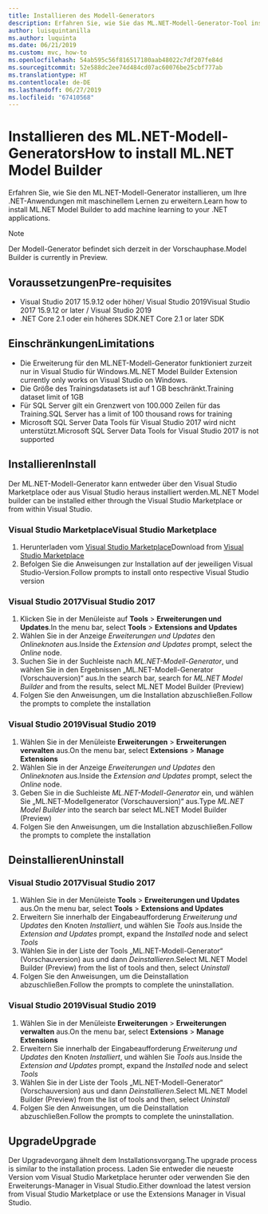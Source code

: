 ```yaml
---
title: Installieren des Modell-Generators
description: Erfahren Sie, wie Sie das ML.NET-Modell-Generator-Tool installieren.
author: luisquintanilla
ms.author: luquinta
ms.date: 06/21/2019
ms.custom: mvc, how-to
ms.openlocfilehash: 54ab595c56f816517180aab48022c7df207fe84d
ms.sourcegitcommit: 52e588dc2ee74d484cd07ac60076be25cbf777ab
ms.translationtype: HT
ms.contentlocale: de-DE
ms.lasthandoff: 06/27/2019
ms.locfileid: "67410568"
---
```

# <a name="how-to-install-mlnet-model-builder"></a><span data-ttu-id="749ec-103">Installieren des ML.NET-Modell-Generators</span><span class="sxs-lookup"><span data-stu-id="749ec-103">How to install ML.NET Model Builder</span></span>

<span data-ttu-id="749ec-104">Erfahren Sie, wie Sie den ML.NET-Modell-Generator installieren, um Ihre .NET-Anwendungen mit maschinellem Lernen zu erweitern.</span><span class="sxs-lookup"><span data-stu-id="749ec-104">Learn how to install ML.NET Model Builder to add machine learning to your .NET applications.</span></span>

> [!NOTE]
> <span data-ttu-id="749ec-105">Der Modell-Generator befindet sich derzeit in der Vorschauphase.</span><span class="sxs-lookup"><span data-stu-id="749ec-105">Model Builder is currently in Preview.</span></span>

## <a name="pre-requisites"></a><span data-ttu-id="749ec-106">Voraussetzungen</span><span class="sxs-lookup"><span data-stu-id="749ec-106">Pre-requisites</span></span>

- <span data-ttu-id="749ec-107">Visual Studio 2017 15.9.12 oder höher/ Visual Studio 2019</span><span class="sxs-lookup"><span data-stu-id="749ec-107">Visual Studio 2017 15.9.12 or later / Visual Studio 2019</span></span>
- <span data-ttu-id="749ec-108">.NET Core 2.1 oder ein höheres SDK</span><span class="sxs-lookup"><span data-stu-id="749ec-108">.NET Core 2.1 or later SDK</span></span>

## <a name="limitations"></a><span data-ttu-id="749ec-109">Einschränkungen</span><span class="sxs-lookup"><span data-stu-id="749ec-109">Limitations</span></span>

- <span data-ttu-id="749ec-110">Die Erweiterung für den ML.NET-Modell-Generator funktioniert zurzeit nur in Visual Studio für Windows.</span><span class="sxs-lookup"><span data-stu-id="749ec-110">ML.NET Model Builder Extension currently only works on Visual Studio on Windows.</span></span>
- <span data-ttu-id="749ec-111">Die Größe des Trainingsdatasets ist auf 1 GB beschränkt.</span><span class="sxs-lookup"><span data-stu-id="749ec-111">Training dataset limit of 1GB</span></span>
- <span data-ttu-id="749ec-112">Für SQL Server gilt ein Grenzwert von 100.000 Zeilen für das Training.</span><span class="sxs-lookup"><span data-stu-id="749ec-112">SQL Server has a limit of 100 thousand rows for training</span></span>
- <span data-ttu-id="749ec-113">Microsoft SQL Server Data Tools für Visual Studio 2017 wird nicht unterstützt.</span><span class="sxs-lookup"><span data-stu-id="749ec-113">Microsoft SQL Server Data Tools for Visual Studio 2017 is not supported</span></span>

## <a name="install"></a><span data-ttu-id="749ec-114">Installieren</span><span class="sxs-lookup"><span data-stu-id="749ec-114">Install</span></span>

<span data-ttu-id="749ec-115">Der ML.NET-Modell-Generator kann entweder über den Visual Studio Marketplace oder aus Visual Studio heraus installiert werden.</span><span class="sxs-lookup"><span data-stu-id="749ec-115">ML.NET Model builder can be installed either through the Visual Studio Marketplace or from within Visual Studio.</span></span> 

### <a name="visual-studio-marketplace"></a><span data-ttu-id="749ec-116">Visual Studio Marketplace</span><span class="sxs-lookup"><span data-stu-id="749ec-116">Visual Studio Marketplace</span></span>

1. <span data-ttu-id="749ec-117">Herunterladen vom [Visual Studio Marketplace](https://marketplace.visualstudio.com/items?itemName=MLNET.07)</span><span class="sxs-lookup"><span data-stu-id="749ec-117">Download from [Visual Studio Marketplace](https://marketplace.visualstudio.com/items?itemName=MLNET.07)</span></span>
1. <span data-ttu-id="749ec-118">Befolgen Sie die Anweisungen zur Installation auf der jeweiligen Visual Studio-Version.</span><span class="sxs-lookup"><span data-stu-id="749ec-118">Follow prompts to install onto respective Visual Studio version</span></span>

### <a name="visual-studio-2017"></a><span data-ttu-id="749ec-119">Visual Studio 2017</span><span class="sxs-lookup"><span data-stu-id="749ec-119">Visual Studio 2017</span></span>

1. <span data-ttu-id="749ec-120">Klicken Sie in der Menüleiste auf **Tools** > **Erweiterungen und Updates**.</span><span class="sxs-lookup"><span data-stu-id="749ec-120">In the menu bar, select **Tools** > **Extensions and Updates**</span></span>
1. <span data-ttu-id="749ec-121">Wählen Sie in der Anzeige *Erweiterungen und Updates* den *Onlineknoten* aus.</span><span class="sxs-lookup"><span data-stu-id="749ec-121">Inside the *Extension and Updates* prompt, select the *Online* node.</span></span>
1. <span data-ttu-id="749ec-122">Suchen Sie in der Suchleiste nach *ML.NET-Modell-Generator*, und wählen Sie in den Ergebnissen „ML.NET-Modell-Generator (Vorschauversion)“ aus.</span><span class="sxs-lookup"><span data-stu-id="749ec-122">In the search bar, search for *ML.NET Model Builder* and from the results, select ML.NET Model Builder (Preview)</span></span>
1. <span data-ttu-id="749ec-123">Folgen Sie den Anweisungen, um die Installation abzuschließen.</span><span class="sxs-lookup"><span data-stu-id="749ec-123">Follow the prompts to complete the installation</span></span>

### <a name="visual-studio-2019"></a><span data-ttu-id="749ec-124">Visual Studio 2019</span><span class="sxs-lookup"><span data-stu-id="749ec-124">Visual Studio 2019</span></span>

1. <span data-ttu-id="749ec-125">Wählen Sie in der Menüleiste **Erweiterungen** > **Erweiterungen verwalten** aus.</span><span class="sxs-lookup"><span data-stu-id="749ec-125">On the menu bar, select **Extensions** > **Manage Extensions**</span></span>
1. <span data-ttu-id="749ec-126">Wählen Sie in der Anzeige *Erweiterungen und Updates* den *Onlineknoten* aus.</span><span class="sxs-lookup"><span data-stu-id="749ec-126">Inside the *Extension and Updates* prompt, select the *Online* node.</span></span>
1. <span data-ttu-id="749ec-127">Geben Sie in die Suchleiste *ML.NET-Modell-Generator* ein, und wählen Sie „ML.NET-Modellgenerator (Vorschauversion)“ aus.</span><span class="sxs-lookup"><span data-stu-id="749ec-127">Type *ML.NET Model Builder* into the search bar select ML.NET Model Builder (Preview)</span></span>
1. <span data-ttu-id="749ec-128">Folgen Sie den Anweisungen, um die Installation abzuschließen.</span><span class="sxs-lookup"><span data-stu-id="749ec-128">Follow the prompts to complete the installation</span></span>

## <a name="uninstall"></a><span data-ttu-id="749ec-129">Deinstallieren</span><span class="sxs-lookup"><span data-stu-id="749ec-129">Uninstall</span></span>

### <a name="visual-studio-2017"></a><span data-ttu-id="749ec-130">Visual Studio 2017</span><span class="sxs-lookup"><span data-stu-id="749ec-130">Visual Studio 2017</span></span>

1. <span data-ttu-id="749ec-131">Wählen Sie in der Menüleiste **Tools** > **Erweiterungen und Updates** aus.</span><span class="sxs-lookup"><span data-stu-id="749ec-131">On the menu bar, select **Tools** > **Extensions and Updates**</span></span>
1. <span data-ttu-id="749ec-132">Erweitern Sie innerhalb der Eingabeaufforderung *Erweiterung und Updates* den Knoten *Installiert*, und wählen Sie *Tools* aus.</span><span class="sxs-lookup"><span data-stu-id="749ec-132">Inside the *Extension and Updates* prompt, expand the *Installed* node and select *Tools*</span></span>
1. <span data-ttu-id="749ec-133">Wählen Sie in der Liste der Tools „ML.NET-Modell-Generator“ (Vorschauversion) aus und dann *Deinstallieren*.</span><span class="sxs-lookup"><span data-stu-id="749ec-133">Select ML.NET Model Builder (Preview) from the list of tools and then, select *Uninstall*</span></span>
1. <span data-ttu-id="749ec-134">Folgen Sie den Anweisungen, um die Deinstallation abzuschließen.</span><span class="sxs-lookup"><span data-stu-id="749ec-134">Follow the prompts to complete the uninstallation.</span></span>

### <a name="visual-studio-2019"></a><span data-ttu-id="749ec-135">Visual Studio 2019</span><span class="sxs-lookup"><span data-stu-id="749ec-135">Visual Studio 2019</span></span>

1. <span data-ttu-id="749ec-136">Wählen Sie in der Menüleiste **Erweiterungen** > **Erweiterungen verwalten** aus.</span><span class="sxs-lookup"><span data-stu-id="749ec-136">On the menu bar, select **Extensions** > **Manage Extensions**</span></span>
1. <span data-ttu-id="749ec-137">Erweitern Sie innerhalb der Eingabeaufforderung *Erweiterung und Updates* den Knoten *Installiert*, und wählen Sie *Tools* aus.</span><span class="sxs-lookup"><span data-stu-id="749ec-137">Inside the *Extension and Updates* prompt, expand the *Installed* node and select *Tools*</span></span>
1. <span data-ttu-id="749ec-138">Wählen Sie in der Liste der Tools „ML.NET-Modell-Generator“ (Vorschauversion) aus und dann *Deinstallieren*.</span><span class="sxs-lookup"><span data-stu-id="749ec-138">Select ML.NET Model Builder (Preview) from the list of tools and then, select *Uninstall*</span></span>
1. <span data-ttu-id="749ec-139">Folgen Sie den Anweisungen, um die Deinstallation abzuschließen.</span><span class="sxs-lookup"><span data-stu-id="749ec-139">Follow the prompts to complete the uninstallation.</span></span>

## <a name="upgrade"></a><span data-ttu-id="749ec-140">Upgrade</span><span class="sxs-lookup"><span data-stu-id="749ec-140">Upgrade</span></span>

<span data-ttu-id="749ec-141">Der Upgradevorgang ähnelt dem Installationsvorgang.</span><span class="sxs-lookup"><span data-stu-id="749ec-141">The upgrade process is similar to the installation process.</span></span> <span data-ttu-id="749ec-142">Laden Sie entweder die neueste Version vom Visual Studio Marketplace herunter oder verwenden Sie den Erweiterungs-Manager in Visual Studio.</span><span class="sxs-lookup"><span data-stu-id="749ec-142">Either download the latest version from Visual Studio Marketplace or use the Extensions Manager in Visual Studio.</span></span>
